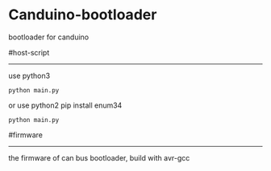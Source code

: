 # Canduino-bootloader
bootloader for canduino


#host-script

----

use python3

	python main.py

or use python2
pip install enum34

	python main.py


#firmware

----

the firmware of can bus bootloader, build with avr-gcc
